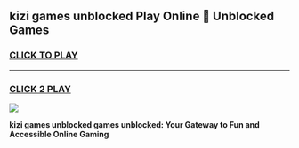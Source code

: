 
## kizi games unblocked Play Online 👋 Unblocked Games
<h3>
<a href="https://premium.freeplayer.one?title=kizi_games_unblocked&ref=19F">CLICK TO PLAY</a></h3>
<hr>

<h3>
<a href="https://premium.freeplayer.one?title=kizi_games_unblocked&ref=19F">CLICK 2 PLAY</a>
  
</h3>

<a href="https://premium.freeplayer.one?title=kizi_games_unblocked&ref=19F"><img src="https://clearcache.store/games.png"></a>


**kizi games unblocked games unblocked: Your Gateway to Fun and Accessible Online Gaming**
